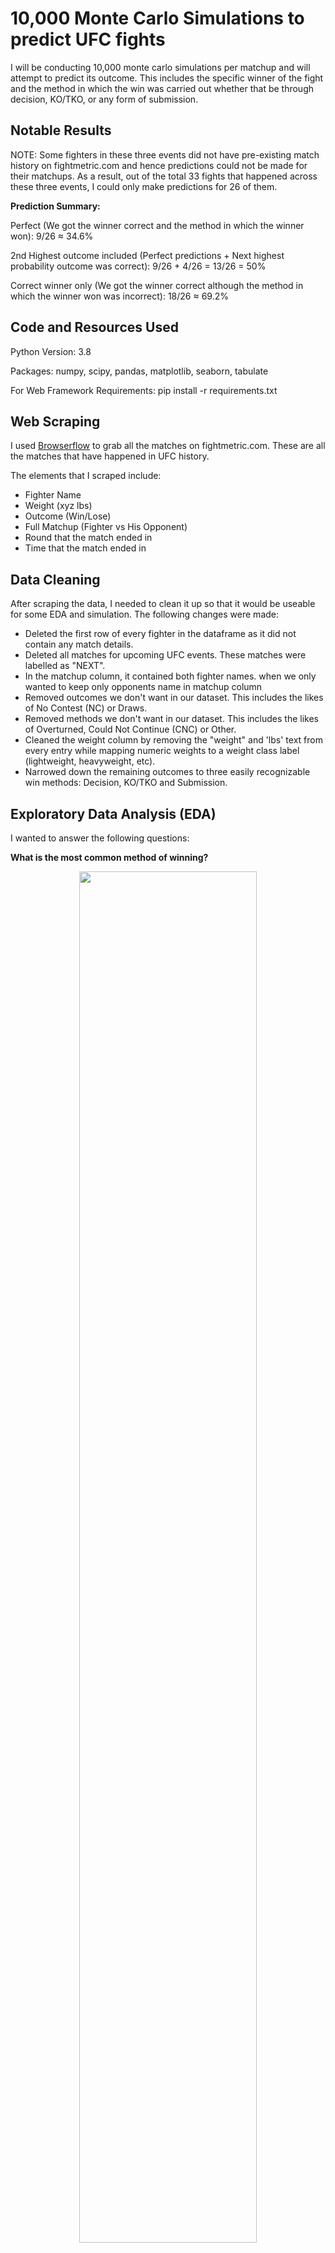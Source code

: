 # 10,000 Monte Carlo Simulations to predict UFC fights

I will be conducting 10,000 monte carlo simulations per matchup and will attempt to predict its outcome. This includes the specific winner of the fight and the method in which the win was carried out whether that be through decision, KO/TKO, or any form of submission. 

## Notable Results

NOTE: Some fighters in these three events did not have pre-existing match history on fightmetric.com and hence predictions could not be made for their matchups. As a result, out of the total 33 fights that happened across these three events, I could only make predictions for 26 of them. 

**Prediction Summary:** 

Perfect (We got the winner correct and the method in which the winner won): 9/26 ≈ 34.6%

2nd Highest outcome included (Perfect predictions + Next highest probability outcome was correct): 9/26 + 4/26 = 13/26 = 50%

Correct winner only (We got the winner correct although the method in which the winner won was incorrect): 18/26 ≈ 69.2%

## Code and Resources Used
Python Version: 3.8

Packages: numpy, scipy, pandas, matplotlib, seaborn, tabulate

For Web Framework Requirements: pip install -r requirements.txt

## Web Scraping

I used [Browserflow](https://browserflow.app/) to grab all the matches on fightmetric.com. These are all the matches that have happened in UFC history. 

The elements that I scraped include: 

* Fighter Name
* Weight (xyz lbs) 
* Outcome (Win/Lose)
* Full Matchup (Fighter vs His Opponent)
* Round that the match ended in
* Time that the match ended in

## Data Cleaning
After scraping the data, I needed to clean it up so that it would be useable for some EDA and simulation. The following changes were made:

* Deleted the first row of every fighter in the dataframe as it did not contain any match details. 
* Deleted all matches for upcoming UFC events. These matches were labelled as "NEXT". 
* In the matchup column, it contained both fighter names. when we only wanted to keep only opponents name in matchup column
* Removed outcomes we don't want in our dataset. This includes the likes of No Contest (NC) or Draws.
* Removed methods we don't want in our dataset. This includes the likes of Overturned, Could Not Continue (CNC) or Other.
* Cleaned the weight column by removing the "weight" and 'lbs' text from every entry while mapping numeric weights to a weight class label (lightweight, heavyweight, etc). 
* Narrowed down the remaining outcomes to three easily recognizable win methods: Decision, KO/TKO and Submission. 

## Exploratory Data Analysis (EDA)

I wanted to answer the following questions: 

**What is the most common method of winning?** 
<p align="center">
<img src="https://github.com/charlez1998/Monte-Carlo-Projects/assets/37009618/55e7bc2a-d8ec-47c6-8e64-08b25f731dc5" width=75% height=75%>
</p>

**For fighters that win through KO/Submission what round does it typically occur in?**

  <tr>
    <td align="left"><img src="https://github.com/charlez1998/Monte-Carlo-Projects/assets/37009618/e333f291-ef12-4df0-a474-2128d8ec1992" width=48% height=48%></td>
    <td align="right"><img src="https://github.com/charlez1998/Monte-Carlo-Projects/assets/37009618/e0a9fec6-df85-4f16-8445-890638481938" width=48% height=48%></td>
  </tr>
  
**Is there any discrepancy in the way fighters win across different weight classes?**
<p align="center">
<img src="https://github.com/charlez1998/Monte-Carlo-Projects/assets/37009618/d0996566-48a5-4942-b764-1d16a8eb9c26" width=75% height=75%>
</p>

Here is a tabulated version of the stacked bar plot above: 

<p></p>

<table align="center">
  <tr>
    <th></th>
    <th>Decision</th>
    <th>KO/TKO</th>
    <th>Submission</th>
  </tr>
  <tr>
    <td>Strawweight</td>
    <td>61.87%</td>
    <td>15.33%</td>
    <td>22.80%</td>
  </tr>
  <tr>
    <td>Flyweight</td>
    <td>55.87%</td>
    <td>21.13%</td>
    <td>22.99%</td>
  </tr>
  <tr>
    <td>Bantamweight</td>
    <td>53.20%</td>
    <td>27.17%</td>
    <td>19.62%</td>
  </tr>
  <tr>
    <td>Featherweight</td>
    <td>50.85%</td>
    <td>28.35%</td>
    <td>20.80%</td>
  </tr>
  <tr>
    <td>Lightweight</td>
    <td>46.17%</td>
    <td>29.13%</td>
    <td>24.70%</td>
  </tr>
  <tr>
    <td>Welterweight</td>
    <td>44.91%</td>
    <td>33.39%</td>
    <td>21.70%</td>
  </tr>
  <tr>
    <td>Middleweight</td>
    <td>36.60%</td>
    <td>39.79%</td>
    <td>23.60%</td>
  </tr>
  <tr>
    <td>Light Heavyweight</td>
    <td>33.15%</td>
    <td>46.24%</td>
    <td>20.61%</td>
  </tr>
  <tr>
    <td>Heavyweight</td>
    <td>25.21%</td>
    <td>52.24%</td>
    <td>22.55%</td>
  </tr>
</table>

<p></p>

Notice how the frequency of matches that end by a decision decreases while the frequency of matches that end with a knockout/tko increases as the weight class gets heavier.

# Simulation Results

Please refer to the notebook "UFC MC Sim Results" to view the specific simulation results across the three events: UFC Fight Night: Pavlovich vs Blaydes, UFC Fight Night: Song vs Simón and UFC 288: Sterling vs Cejudo
